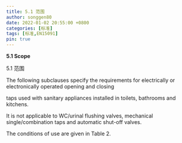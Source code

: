 ```yaml
---
title: 5.1 范围
author: songgen80
date: 2022-01-02 20:55:00 +0800
categories: [标准]
tags: [标准,EN15091]
pin: true
---
```


**5.1 Scope**

5.1 范围



The following subclauses specify the requirements for electrically or electronically operated opening and closing 

taps used with sanitary appliances installed in toilets, bathrooms and kitchens.

It is not applicable to WC/urinal flushing valves, mechanical single/combination taps and automatic shut-off valves.

The conditions of use are given in Table 2.

